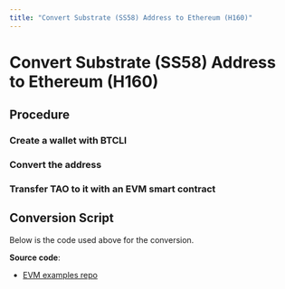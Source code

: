 ```yaml
---
title: "Convert Substrate (SS58) Address to Ethereum (H160)"
---
```


# Convert Substrate (SS58) Address to Ethereum (H160)

## Procedure

### Create a wallet with BTCLI

### Convert the address

### Transfer TAO to it with an EVM smart contract

## Conversion Script

Below is the code used above for the conversion.

**Source code**:
- [EVM examples repo](https://github.com/opentensor/evm-bittensor)

